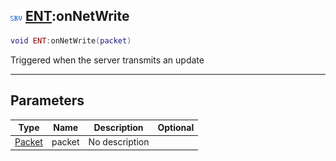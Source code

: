 ## ![server](../../.gitbook/assets/server.png) [ENT](ent):onNetWrite

```lua
void ENT:onNetWrite(packet)
```

Triggered when the server transmits an update

------
## Parameters

| Type   | Name | Description | Optional |
| ------ | ---- | ----------- | -------: |
| [Packet](packet) | packet | No description |  |

